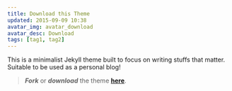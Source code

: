 ```yaml
---
title: Download this Theme
updated: 2015-09-09 10:38
avatar_img: avatar_download
avatar_desc: Download
tags: [tag1, tag2]
---
```


This is a minimalist Jekyll theme built to focus on writing stuffs that matter. Suitable to be used as a personal blog!

> **_Fork_** or **_download_** the theme [**here**](https://github.com/heiswayi/the-plain).
